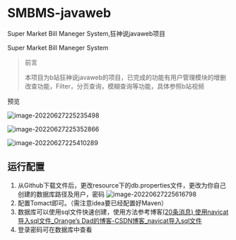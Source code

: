 # SMBMS-javaweb
Super Market Bill Maneger System,狂神说javaweb项目

Super Market Bill Maneger System

> 前言
>
> 本项目为b站狂神说javaweb的项目，已完成的功能有用户管理模块的增删改查功能，Filter，分页查询，模糊查询等功能，具体参照b站视频

预览

![image-20220627225235498](https://s2.loli.net/2022/06/29/8ERjZCetVih6bTU.png)

![image-20220627225352866](https://s2.loli.net/2022/06/29/lYhmOynzHRkX25A.png)

![image-20220627225410289](https://s2.loli.net/2022/06/29/A8Oubj2giIsPVFD.png)

## 运行配置

1. 从Github下载文件后，更改resource下的db.properties文件，更改为你自己创建的数据库路径及用户，密码
   ![image-20220627225616798](https://s2.loli.net/2022/06/29/P7eE163FOTlpKXG.png)
2. 配置Tomact即可。（需注意idea要已经配置好Maven）
3. 数据库可以使用sql文件快速创建，使用方法参考博客[(20条消息) 使用navicat导入sql文件_Orange’s Dad的博客-CSDN博客_navicat导入sql文件](https://blog.csdn.net/qq_41771126/article/details/123498110)
4. 登录密码可在数据库中查看

